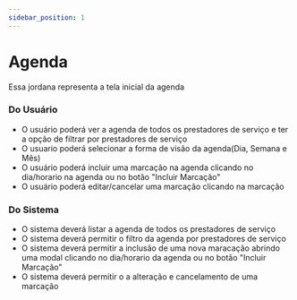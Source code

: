 ```yaml
---
sidebar_position: 1
---
```


# Agenda

Essa jordana representa a tela inicial da agenda

### Do Usuário

- O usuário poderá ver a agenda de todos os prestadores de serviço e ter a opção de filtrar por prestadores de serviço
- O usuario poderá selecionar a forma de visão da agenda(Dia, Semana e Mês)
- O usuário poderá incluir uma marcação na agenda clicando no dia/horario na agenda ou no botão "Incluir Marcação"
- O usuário poderá editar/cancelar uma marcação clicando na marcação

### Do Sistema
- O sistema deverá listar a agenda de todos os prestadores de serviço
- O sistema deverá permitir o filtro da agenda por prestadores de serviço
- O sistema deverá permitir a inclusão de uma nova maracação abrindo uma modal clicando no dia/horario da agenda ou no botão "Incluir Marcação"
- O sistema deverá permitir o a alteração e cancelamento de uma marcação